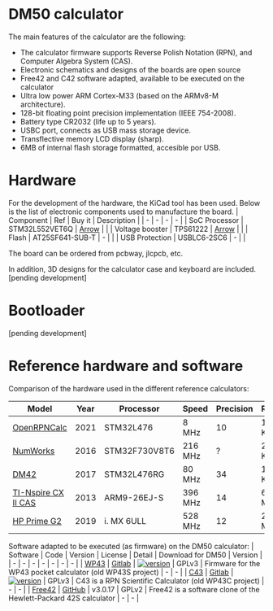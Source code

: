 # DM50 calculator
The main features of the calculator are the following:
 
- The calculator firmware supports Reverse Polish Notation (RPN), and Computer Algebra System (CAS).
- Electronic schematics and designs of the boards are open source
- Free42 and C42 software adapted, available to be executed on the calculator
- Ultra low power ARM Cortex-M33  (based on the ARMv8-M architecture).
- 128-bit floating point precision implementation (IEEE 754-2008).
- Battery type CR2032 (life up to 5 years).
- USBC port, connects as USB mass storage device.
- Transflective memory LCD display (sharp).
- 6MB of internal flash storage formatted, accesible por USB.
 
# Hardware
For the development of the hardware, the KiCad tool has been used.
Below is the list of electronic components used to manufacture the board.
| Component | Ref | Buy it | Description |
| - | - | - | - |
| SoC Processor | STM32L552VET6Q | [Arrow](https://www.arrow.com/en/products/stm32l552vet6/) | |
| Voltage booster | TPS61222 | [Arrow](https://www.arrow.com/en/products/tps61222dckr) | |
| Flash | AT25SF641-SUB-T | - | |
| USB Protection | USBLC6-2SC6 | - | |
 
The board can be ordered from pcbway, jlcpcb, etc.
 
In addition, 3D designs for the calculator case and keyboard are included.
[pending development]
# Bootloader
[pending development]
 
# Reference hardware and software
Comparison of the hardware used in the different reference calculators:
 
| Model | Year | Processor | Speed | Precision | RAM | Flash | Display | Battery | Standby
| - | - | - | - | - | - | - | - | - | - |
| [OpenRPNCalc](https://github.com/apoluekt/OpenRPNCalc) | 2021 | STM32L476 | 8 MHz | 10 | 128 KB | 1 MB | 400x240 | CR2032 | years |
| [NumWorks](https://www.numworks.com/resources/engineering/hardware/) | 2016 | STM32F730V8T6 | 216 MHz | ? | 256 KB | 6 MB | 320x240 | CR2032 | years |
| [DM42](https://www.swissmicros.com/product/dm42) | 2017 | STM32L476RG | 80 MHz | 34 | 128 KB | 6 MB | 400×240 | CR2032 | 3 years |
| [TI-Nspire CX II CAS](https://en.wikipedia.org/wiki/TI-Nspire_series#TI-Nspire_CX_II_and_TI-Nspire_CX_II_CAS) | 2013 | ARM9-26EJ-S | 396 MHz | 14 | 64 MB | 128 MB | 320x240 | 3.7L1230SP | ? |
| [HP Prime G2](https://en.wikipedia.org/wiki/HP_Prime) | 2019 | i. MX 6ULL | 528 MHz | 12 | 256 MB | 512 MB | 320×240 | EB-L1G6LLU | 46 days
 
Software adapted to be executed (as firmware) on the DM50 calculator:
| Software | Code |  Version | License | Detail | Download for DM50 | Version |
| - | - | - | - | - | - | - |
| [WP43](https://gitlab.com/rpncalculators/wp43) | [Gitlab](https://gitlab.com/rpncalculators/wp43) | [![version](https://gitlab.com/wpcalculators/wp43/-/badges/release.svg)](https://gitlab.com/wpcalculators/wp43/-/releases) | GPLv3 | Firmware for the WP43 pocket calculator (old WP43S project) | - | - |
| [C43](https://www.classic43.com) | [Gitlab](https://gitlab.com/rpncalculators/c43) |  [![version](https://gitlab.com/rpncalculators/c43/-/badges/release.svg)](https://gitlab.com/wpcalculators/wp43/-/releases) |  GPLv3 | C43 is a RPN Scientific Calculator (old WP43C project) | - | - |
| [Free42](https://github.com/thomasokken/free42) | [GitHub](https://github.com/thomasokken/free42) | v3.0.17 |  GPLv2 | Free42 is a software clone of the Hewlett-Packard 42S calculator | - | - |